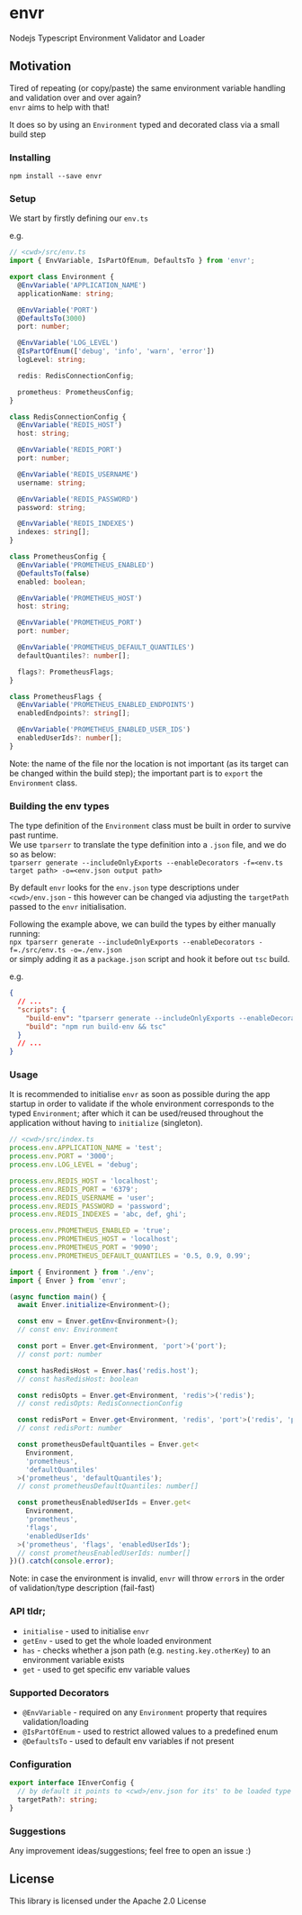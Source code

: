 # envr

Nodejs Typescript Environment Validator and Loader

## Motivation

Tired of repeating (or copy/paste) the same environment variable handling and validation over and over again?  
`envr` aims to help with that!

It does so by using an `Environment` typed and decorated class via a small build step

### Installing

```
npm install --save envr
```

### Setup

We start by firstly defining our `env.ts`

e.g.

```typescript
// <cwd>/src/env.ts
import { EnvVariable, IsPartOfEnum, DefaultsTo } from 'envr';

export class Environment {
  @EnvVariable('APPLICATION_NAME')
  applicationName: string;

  @EnvVariable('PORT')
  @DefaultsTo(3000)
  port: number;

  @EnvVariable('LOG_LEVEL')
  @IsPartOfEnum(['debug', 'info', 'warn', 'error'])
  logLevel: string;

  redis: RedisConnectionConfig;

  prometheus: PrometheusConfig;
}

class RedisConnectionConfig {
  @EnvVariable('REDIS_HOST')
  host: string;

  @EnvVariable('REDIS_PORT')
  port: number;

  @EnvVariable('REDIS_USERNAME')
  username: string;

  @EnvVariable('REDIS_PASSWORD')
  password: string;

  @EnvVariable('REDIS_INDEXES')
  indexes: string[];
}

class PrometheusConfig {
  @EnvVariable('PROMETHEUS_ENABLED')
  @DefaultsTo(false)
  enabled: boolean;

  @EnvVariable('PROMETHEUS_HOST')
  host: string;

  @EnvVariable('PROMETHEUS_PORT')
  port: number;

  @EnvVariable('PROMETHEUS_DEFAULT_QUANTILES')
  defaultQuantiles?: number[];

  flags?: PrometheusFlags;
}

class PrometheusFlags {
  @EnvVariable('PROMETHEUS_ENABLED_ENDPOINTS')
  enabledEndpoints?: string[];

  @EnvVariable('PROMETHEUS_ENABLED_USER_IDS')
  enabledUserIds?: number[];
}
```

Note: the name of the file nor the location is not important (as its target can be changed within the build step); the important part is to `export` the `Environment` class.

### Building the env types

The type definition of the `Environment` class must be built in order to survive past runtime.  
We use `tparserr` to translate the type definition into a `.json` file, and we do so as below:  
`tparserr generate --includeOnlyExports --enableDecorators -f=<env.ts target path> -o=<env.json output path>`

By default `envr` looks for the `env.json` type descriptions under `<cwd>/env.json` - this however can be changed via adjusting the `targetPath` passed to the `envr` initialisation.

Following the example above, we can build the types by either manually running:  
`npx tparserr generate --includeOnlyExports --enableDecorators -f=./src/env.ts -o=./env.json`  
or simply adding it as a `package.json` script and hook it before out `tsc` build.

e.g.

```json
{
  // ...
  "scripts": {
    "build-env": "tparserr generate --includeOnlyExports --enableDecorators -f=./src/env.ts -o=./env.json",
    "build": "npm run build-env && tsc"
  }
  // ...
}
```

### Usage

It is recommended to initialise `envr` as soon as possible during the app startup in order to validate if the whole environment corresponds to the typed `Environment`; after which it can be used/reused throughout the application without having to `initialize` (singleton).

```typescript
// <cwd>/src/index.ts
process.env.APPLICATION_NAME = 'test';
process.env.PORT = '3000';
process.env.LOG_LEVEL = 'debug';

process.env.REDIS_HOST = 'localhost';
process.env.REDIS_PORT = '6379';
process.env.REDIS_USERNAME = 'user';
process.env.REDIS_PASSWORD = 'password';
process.env.REDIS_INDEXES = 'abc, def, ghi';

process.env.PROMETHEUS_ENABLED = 'true';
process.env.PROMETHEUS_HOST = 'localhost';
process.env.PROMETHEUS_PORT = '9090';
process.env.PROMETHEUS_DEFAULT_QUANTILES = '0.5, 0.9, 0.99';

import { Environment } from './env';
import { Enver } from 'envr';

(async function main() {
  await Enver.initialize<Environment>();

  const env = Enver.getEnv<Environment>();
  // const env: Environment

  const port = Enver.get<Environment, 'port'>('port');
  // const port: number

  const hasRedisHost = Enver.has('redis.host');
  // const hasRedisHost: boolean

  const redisOpts = Enver.get<Environment, 'redis'>('redis');
  // const redisOpts: RedisConnectionConfig

  const redisPort = Enver.get<Environment, 'redis', 'port'>('redis', 'port');
  // const redisPort: number

  const prometheusDefaultQuantiles = Enver.get<
    Environment,
    'prometheus',
    'defaultQuantiles'
  >('prometheus', 'defaultQuantiles');
  // const prometheusDefaultQuantiles: number[]

  const prometheusEnabledUserIds = Enver.get<
    Environment,
    'prometheus',
    'flags',
    'enabledUserIds'
  >('prometheus', 'flags', 'enabledUserIds');
  // const prometheusEnabledUserIds: number[]
})().catch(console.error);
```

Note: in case the environment is invalid, `envr` will throw `error`s in the order of validation/type description (fail-fast)

### API tldr;

- `initialise` - used to initialise `envr`
- `getEnv` - used to get the whole loaded environment
- `has` - checks whether a json path (e.g. `nesting.key.otherKey`) to an environment variable exists
- `get` - used to get specific env variable values

### Supported Decorators

- `@EnvVariable` - required on any `Environment` property that requires validation/loading
- `@IsPartOfEnum` - used to restrict allowed values to a predefined enum
- `@DefaultsTo` - used to default env variables if not present

### Configuration

```typescript
export interface IEnverConfig {
  // by default it points to <cwd>/env.json for its' to be loaded type definitions
  targetPath?: string;
}
```

### Suggestions

Any improvement ideas/suggestions; feel free to open an issue :)

## License

This library is licensed under the Apache 2.0 License
